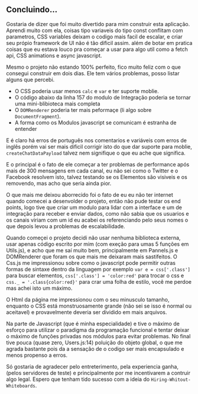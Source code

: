 ## Concluindo...

Gostaria de dizer que foi muito divertido para mim construir esta aplicação. Aprendi muito com ela, coisas tipo variaveis do tipo const conflitam com parametros, CSS variables deixam o codigo mais facil de escalar, e criar seu própio framework de UI não é tão dificil assim. além de botar em pratica coisas que eu estava louco pra começar a usar para algo util como a fetch api, CSS animations e async javascript.

Mesmo o projeto não estando 100% perfeito, fico muito feliz com o que consegui construir em dois dias. Ele tem vários problemas, posso listar alguns que percebi.

* O CSS poderia usar menos `calc` e `var` e ter suporte moblie.
* O código abaixo da linha 157 do modulo de Integração poderia se tornar uma mini-blibioteca mais completa
* O `DOMRenderer` poderia ter mais peformaçe (li algo sobre `DocumentFragment`).
* A forma como os Modulos javascript se comunicam é estranha de entender

E é claro há erros de português nos comentarios e variáveis com erros de inglês porém vai ser mais dificil corrigir isto do que dar suporte para moblie, `createChatDataPayload` talvez nem signifique o que eu ache que significa.

E o principal é o fato de ele começar a ter problemas de performance após mais de 300 mensagens em cada canal, eu não sei como o Twitter e o Facebook resolvem isto, talvez testando se os Elementos são visiveis e os removendo, mas acho que seria ainda pior.

O que mais me deixou aborrecido foi o fato de eu eu não ter internet quando comecei a desenvolder o projeto, então não pude testar os end points, logo tive que criar um modulo para lidar com a interface e um de integração para receber e enviar dados, como não sabia que os usuarios e os canais viriam com um id eu acabei os referenciando pelo seus nomes o que depois levou a problemas de escalabilidade.

Quando começei o projeto decidi não usar nenhuma biblioteca externa, usar apenas código escrito por mim (com exeção para umas 5 funções em Utils.js), e acho que me saí muito bem, principalmente em Pannels.js e DOMRenderer que foram os que mais me deixaram mais sastifeitos. O Css.js me impressionou sobre como o javascript pode permitir outras formas de sintaxe dentro da linguagem por exemplo `var e = css['.class']` para buscar elementos, `css['.class'] = 'color:red'` para trocar o css e `css._ = '.class{color:red}'` para crar uma folha de estilo, você me perdoe mas achei isto um máximo.

O Html da página me impressionou com o seu minusculo tamanho, enquanto o CSS está monstruosamente grande (não sei se isso é normal ou aceitavel) e provavelmente deveria ser dividido em mais arquivos.

Na parte de Javascript (que é minha especialidade) e tive o máximo de esforço para utilizar o paradigma da programação funcional e tentar deixar o máximo de funções privadas nos módulos para evitar problemas. No final tive pouca (quase zero, Users.js:14) poluição do objeto global, o que me agrada bastante pois da a sensação de o codigo ser mais encapsulado e menos propenso a erros.

Só gostaria de agradecer pelo entreterimento, pela experiencia ganha, (pelos servidores de teste) e principalmente por me incentivarem a contruir algo legal. Espero que tenham tido sucesso com a ideia do `Hiring-Whitout-Whiteboards`.